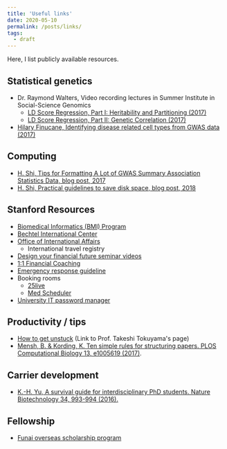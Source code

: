 ```yaml
---
title: 'Useful links'
date: 2020-05-10
permalink: /posts/links/
tags:
  - draft
---
```


Here, I list publicly available resources.

## Statistical genetics

- Dr. Raymond Walters, Video recording lectures in Summer Institute in Social-Science Genomics
  - [LD Score Regression, Part I: Heritability and Partitioning (2017)](https://www.youtube.com/watch?v=dVrF0l9jMgE)
  - [LD Score Regression, Part II: Genetic Correlation (2017)](https://www.youtube.com/watch?v=QVPNouAbXsY)
- [Hilary Finucane, Identifying disease related cell types from GWAS data (2017)](https://www.youtube.com/watch?v=mivyklWDtBI)

## Computing

- [H. Shi, Tips for Formatting A Lot of GWAS Summary Association Statistics Data, blog post, 2017](https://huwenboshi.github.io/data%20management/2017/11/23/tips-for-formatting-gwas-summary-stats.html)
- [H. Shi, Practical guidelines to save disk space, blog post, 2018](https://huwenboshi.github.io/computer%20cluster/2018/07/30/practical-guidelines-to-save-disk-space.html)

## Stanford Resources

- [Biomedical Informatics (BMI) Program](http://bmi.stanford.edu/)
- [Bechtel International Center](https://bechtel.stanford.edu/)
- [Office of International Affairs](https://international.stanford.edu/)
  - International travel registry
- [Design your financial future seminar videos](https://sfs.stanford.edu/design-your-financial-future-seminar-videos)
- [1:1 Financial Coaching](https://sfs.stanford.edu/11-financial-coaching)
- [Emergency response guideline](https://ehs.stanford.edu/manual/emergency-response-guidelines)
- Booking rooms
  - [25live](https://25live.collegenet.com/stanford)
  - [Med Scheduler](http://medscheduler.stanford.edu)
- [University IT password manager](https://uit.stanford.edu/security/password-manager)

## Productivity / tips

- [How to get unstuck](http://www.dais.is.tohoku.ac.jp/~tokuyama/56ways.pdf) (Link to Prof. Takeshi Tokuyama's page)
- [Mensh, B. & Kording, K. Ten simple rules for structuring papers. PLOS Computational Biology 13, e1005619 (2017)](https://doi.org/10.1371/journal.pcbi.1005619).

## Carrier development

- [K.-H. Yu, A survival guide for interdisciplinary PhD students. Nature Biotechnology 34, 993-994 (2016).](https://doi.org/10.1038/nbt.3671)

## Fellowship

- [Funai overseas scholarship program](http://funaifoundation.jp/english/index.html)
